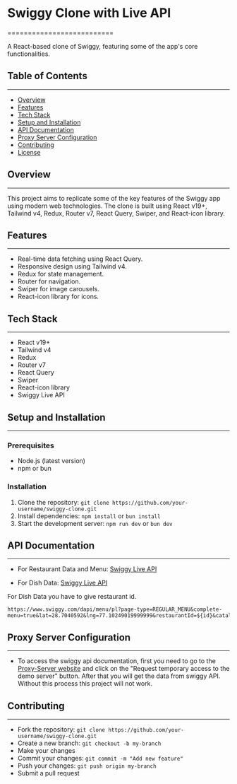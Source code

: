 # Swiggy Clone with Live API

==========================

A React-based clone of Swiggy, featuring some of the app's core functionalities.

## Table of Contents

---

- [Overview](#overview)
- [Features](#features)
- [Tech Stack](#tech-stack)
- [Setup and Installation](#setup-and-installation)
- [API Documentation](#api-documentation)
- [Proxy Server Configuration](#proxy-server-configuration)
- [Contributing](#contributing)
- [License](#license)

## Overview

---

This project aims to replicate some of the key features of the Swiggy app using modern web technologies. The clone is built using React v19+, Tailwind v4, Redux, Router v7, React Query, Swiper, and React-icon library.

## Features

---

- Real-time data fetching using React Query.
- Responsive design using Tailwind v4.
- Redux for state management.
- Router for navigation.
- Swiper for image carousels.
- React-icon library for icons.

## Tech Stack

---

- React v19+
- Tailwind v4
- Redux
- Router v7
- React Query
- Swiper
- React-icon library
- Swiggy Live API

## Setup and Installation

---

### Prerequisites

- Node.js (latest version)
- npm or bun

### Installation

1. Clone the repository: `git clone https://github.com/your-username/swiggy-clone.git`
2. Install dependencies: `npm install` or `bun install`
3. Start the development server: `npm run dev` or `bun dev`

## API Documentation

---

- For Restaurant Data and Menu: [Swiggy Live API](https://www.swiggy.com/dapi/restaurants/list/v5?lat=28.7040592&lng=77.10249019999999&is-seo-homepage-enabled=true)

- For Dish Data: [Swiggy Live API](https://www.swiggy.com/dapi/menu/pl?page-type=REGULAR_MENU&complete-menu=true&lat=28.7040592&lng=77.10249019999999&restaurantId=16866&catalog_qa=undefined&submitAction=ENTER)

For Dish Data you have to give restaurant id.

```
https://www.swiggy.com/dapi/menu/pl?page-type=REGULAR_MENU&complete-menu=true&lat=28.7040592&lng=77.10249019999999&restaurantId=${id}&catalog_qa=undefined&submitAction=ENTER
```

## Proxy Server Configuration

---

- To access the swiggy api documentation, first you need to go to the [Proxy-Server website](https://cors-anywhere.herokuapp.com/corsdemo) and click on the "Request temporary access to the demo server" button. After that you will get the data from swiggy API. Without this process this project will not work.

## Contributing

---

- Fork the repository: `git clone https://github.com/your-username/swiggy-clone.git`
- Create a new branch: `git checkout -b my-branch`
- Make your changes
- Commit your changes: `git commit -m "Add new feature"`
- Push your changes: `git push origin my-branch`
- Submit a pull request
